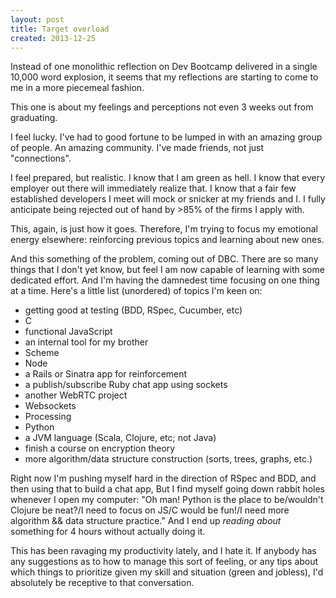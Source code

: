 ```yaml
---
layout: post
title: Target overload
created: 2013-12-25
---
```


Instead of one monolithic reflection on Dev Bootcamp
delivered in a single 10,000 word explosion, it seems that my reflections are
starting to come to me in a more piecemeal fashion.

This one is about my feelings and perceptions not even 3 weeks out from graduating.

I feel lucky. I've had to good fortune to be lumped in with an amazing group
of people. An amazing community. I've made friends, not just "connections".

I feel prepared, but realistic. I know that I am green as hell. I know that
every employer out there will immediately realize that.
I know that a fair few established developers I meet will mock or
snicker at my friends and I.  I fully anticipate being rejected out of hand
by >85% of the firms I apply with.

This, again, is just how it goes. Therefore, I'm trying to focus my emotional energy
elsewhere: reinforcing previous topics and learning about new ones.

And this something of the problem, coming out of DBC. There are so many things
that I don't yet know, but feel I am now capable of learning with some dedicated
effort. And I'm having the damnedest time focusing on one thing at a time.
Here's a little list (unordered) of topics I'm keen on:

- getting good at testing (BDD, RSpec, Cucumber, etc)
- C
- functional JavaScript
- an internal tool for my brother
- Scheme
- Node
- a Rails or Sinatra app for reinforcement
- a publish/subscribe Ruby chat app using sockets
- another WebRTC project
- Websockets
- Processing
- Python
- a JVM language (Scala, Clojure, etc; not Java)
- finish a course on encryption theory
- more algorithm/data structure construction (sorts, trees, graphs, etc.)

Right now I'm pushing myself hard in the direction of RSpec and BDD, and then
using that to build a chat app, But I find myself going down rabbit holes
whenever I open my computer: "Oh man! Python is the place to be/wouldn't Clojure
be neat?/I need to focus on JS/C would be fun!/I need more algorithm && data
structure practice." And I end up *reading about* something for 4 hours without
actually doing it.

This has been ravaging my productivity lately, and I hate it. If anybody has any
suggestions as to how to manage this sort of feeling, or any tips about which
things to prioritize given my skill and situation (green and jobless), I'd
absolutely be receptive to that conversation.
